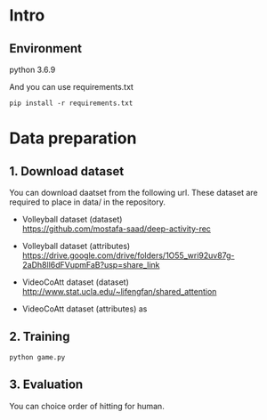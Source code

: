 # Intro

## Environment
python 3.6.9

And you can use requirements.txt
```
pip install -r requirements.txt
```

# Data preparation
## 1. Download dataset
You can download daatset from the following url.
These dataset are required to place in data/ in the repository.

* Volleyball dataset (dataset)  
https://github.com/mostafa-saad/deep-activity-rec

* Volleyball dataset (attributes)  
https://drive.google.com/drive/folders/1O55_wri92uv87g-2aDh8ll6dFVupmFaB?usp=share_link

* VideoCoAtt dataset (dataset)  
http://www.stat.ucla.edu/~lifengfan/shared_attention

* VideoCoAtt dataset (attributes) 
as
## 2. Training

```
python game.py 
```

## 3. Evaluation
You can choice order of hitting for human.  
